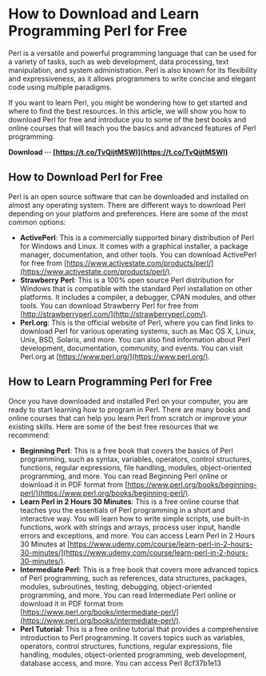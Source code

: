 # How to Download and Learn Programming Perl for Free
 
Perl is a versatile and powerful programming language that can be used for a variety of tasks, such as web development, data processing, text manipulation, and system administration. Perl is also known for its flexibility and expressiveness, as it allows programmers to write concise and elegant code using multiple paradigms.
 
If you want to learn Perl, you might be wondering how to get started and where to find the best resources. In this article, we will show you how to download Perl for free and introduce you to some of the best books and online courses that will teach you the basics and advanced features of Perl programming.
 
**Download ··· [https://t.co/TvQijtMSWl](https://t.co/TvQijtMSWl)**


 
## How to Download Perl for Free
 
Perl is an open source software that can be downloaded and installed on almost any operating system. There are different ways to download Perl depending on your platform and preferences. Here are some of the most common options:
 
- **ActivePerl**: This is a commercially supported binary distribution of Perl for Windows and Linux. It comes with a graphical installer, a package manager, documentation, and other tools. You can download ActivePerl for free from [https://www.activestate.com/products/perl/](https://www.activestate.com/products/perl/).
- **Strawberry Perl**: This is a 100% open source Perl distribution for Windows that is compatible with the standard Perl installation on other platforms. It includes a compiler, a debugger, CPAN modules, and other tools. You can download Strawberry Perl for free from [http://strawberryperl.com/](http://strawberryperl.com/).
- **Perl.org**: This is the official website of Perl, where you can find links to download Perl for various operating systems, such as Mac OS X, Linux, Unix, BSD, Solaris, and more. You can also find information about Perl development, documentation, community, and events. You can visit Perl.org at [https://www.perl.org/](https://www.perl.org/).

## How to Learn Programming Perl for Free
 
Once you have downloaded and installed Perl on your computer, you are ready to start learning how to program in Perl. There are many books and online courses that can help you learn Perl from scratch or improve your existing skills. Here are some of the best free resources that we recommend:

- **Beginning Perl**: This is a free book that covers the basics of Perl programming, such as syntax, variables, operators, control structures, functions, regular expressions, file handling, modules, object-oriented programming, and more. You can read Beginning Perl online or download it in PDF format from [https://www.perl.org/books/beginning-perl/](https://www.perl.org/books/beginning-perl/).
- **Learn Perl in 2 Hours 30 Minutes**: This is a free online course that teaches you the essentials of Perl programming in a short and interactive way. You will learn how to write simple scripts, use built-in functions, work with strings and arrays, process user input, handle errors and exceptions, and more. You can access Learn Perl in 2 Hours 30 Minutes at [https://www.udemy.com/course/learn-perl-in-2-hours-30-minutes/](https://www.udemy.com/course/learn-perl-in-2-hours-30-minutes/).
- **Intermediate Perl**: This is a free book that covers more advanced topics of Perl programming, such as references, data structures, packages, modules, subroutines, testing, debugging, object-oriented programming, and more. You can read Intermediate Perl online or download it in PDF format from [https://www.perl.org/books/intermediate-perl/](https://www.perl.org/books/intermediate-perl/).
- **Perl Tutorial**: This is a free online tutorial that provides a comprehensive introduction to Perl programming. It covers topics such as variables, operators, control structures, functions,
regular expressions,
file handling,
modules,
object-oriented programming,
web development,
database access,
and more. You can access Perl 8cf37b1e13


